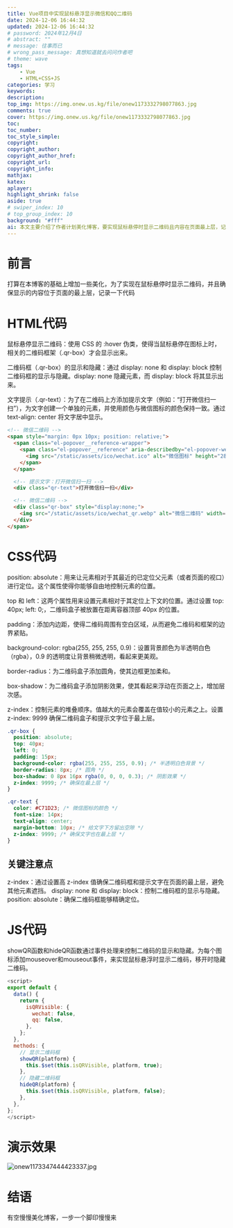 ```yaml
---
title: Vue项目中实现鼠标悬浮显示微信和QQ二维码
date: 2024-12-06 16:44:32
updated: 2024-12-06 16:44:32
# password: 2024年12月4日
# abstract: ""
# message: 往事而已
# wrong_pass_message: 真想知道就去问问作者吧
# theme: wave
tags: 
    - Vue
    - HTML+CSS+JS
categories: 学习
keywords: 
description:
top_img: https://img.onew.us.kg/file/onew1173332798077863.jpg
comments: true
cover: https://img.onew.us.kg/file/onew1173332798077863.jpg
toc:
toc_number:
toc_style_simple:
copyright:
copyright_author:
copyright_author_href:
copyright_url:
copyright_info:
mathjax:
katex:
aplayer:
highlight_shrink: false
aside: true
# swiper_index: 10
# top_group_index: 10
background: "#fff"
ai: 本文主要介绍了作者计划美化博客，要实现鼠标悬停时显示二维码且内容在页面最上层，记录相关代码。HTML 代码利用 CSS 的 :hover 伪类和 display 属性控制二维码框显示隐藏，添加文字提示元素并居中显示；CSS 代码通过 position、top、left 等属性定位二维码框，设置内边距、背景色、圆角、阴影等样式，用 z-index 确保元素在最上层；JS 代码通过事件处理函数控制二维码显示隐藏。还展示了演示效果，作者表示会逐步美化博客。
---
```


# 前言
打算在本博客的基础上增加一些美化，为了实现在鼠标悬停时显示二维码，并且确保显示的内容位于页面的最上层，记录一下代码
# HTML代码
鼠标悬停显示二维码：使用 CSS 的 :hover 伪类，使得当鼠标悬停在图标上时，相关的二维码框架（.qr-box）才会显示出来。

二维码框（.qr-box）的显示和隐藏：通过 display: none 和 display: block 控制二维码框的显示与隐藏。display: none 隐藏元素，而 display: block 将其显示出来。

文字提示（.qr-text）：为了在二维码上方添加提示文字（例如：“打开微信扫一扫”），为文字创建一个单独的元素，并使用颜色与微信图标的颜色保持一致。通过 text-align: center 将文字居中显示。
```html
<!-- 微信二维码 -->
<span style="margin: 0px 10px; position: relative;">
  <span class="el-popover__reference-wrapper">
    <span class="el-popover__reference" aria-describedby="el-popover-wechat" tabindex="0">
      <img src="/static/assets/ico/wechat.ico" alt="微信图标" height="28" width="28">
    </span>
  </span>

  <!-- 提示文字：打开微信扫一扫 -->
  <div class="qr-text">打开微信扫一扫</div>

  <!-- 微信二维码 -->
  <div class="qr-box" style="display:none;">
    <img src="/static/assets/ico/wechat_qr.webp" alt="微信二维码" width="150" height="150">
  </div>
</span>
```
# CSS代码
position: absolute：用来让元素相对于其最近的已定位父元素（或者页面的视口）进行定位。这个属性使得你能够自由地控制元素的位置。

top 和 left：这两个属性用来设置元素相对于其定位上下文的位置。通过设置 top: 40px; left: 0;，二维码盒子被放置在距离容器顶部 40px 的位置。

padding：添加内边距，使得二维码周围有空白区域，从而避免二维码和框架的边界紧贴。

background-color: rgba(255, 255, 255, 0.9)：设置背景颜色为半透明白色（rgba），0.9 的透明度让背景稍微透明，看起来更美观。

border-radius：为二维码盒子添加圆角，使其边框更加柔和。

box-shadow：为二维码盒子添加阴影效果，使其看起来浮动在页面之上，增加层次感。

z-index：控制元素的堆叠顺序。值越大的元素会覆盖在值较小的元素之上。设置 z-index: 9999 确保二维码盒子和提示文字位于最上层。
```css
.qr-box {
  position: absolute;
  top: 40px;
  left: 0;
  padding: 15px;
  background-color: rgba(255, 255, 255, 0.9); /* 半透明白色背景 */
  border-radius: 8px; /* 圆角 */
  box-shadow: 0 8px 16px rgba(0, 0, 0, 0.3); /* 阴影效果 */
  z-index: 9999; /* 确保在最上层 */
}

.qr-text {
  color: #C71D23; /* 微信图标的颜色 */
  font-size: 14px;
  text-align: center;
  margin-bottom: 10px; /* 给文字下方留出空隙 */
  z-index: 9999; /* 确保文字也在最上层 */
}
```
## 关键注意点
z-index：通过设置高 z-index 值确保二维码框和提示文字在页面的最上层，避免其他元素遮挡。
display: none 和 display: block：控制二维码框的显示与隐藏。
position: absolute：确保二维码框能够精确定位。
# JS代码
showQR函数和hideQR函数通过事件处理来控制二维码的显示和隐藏。为每个图标添加mouseover和mouseout事件，来实现鼠标悬浮时显示二维码，移开时隐藏二维码。
```js
<script>
export default {
  data() {
    return {
      isQRVisible: {
        wechat: false,
        qq: false,
      },
    };
  },
  methods: {
    // 显示二维码框
    showQR(platform) {
      this.$set(this.isQRVisible, platform, true);
    },
    // 隐藏二维码框
    hideQR(platform) {
      this.$set(this.isQRVisible, platform, false);
    },
  },
};
</script>
```
# 演示效果
![onew1173347444423337.jpg](https://img.onew.us.kg/file/onew1173347444423337.webp)
# 结语
有空慢慢美化博客，一步一个脚印慢慢来